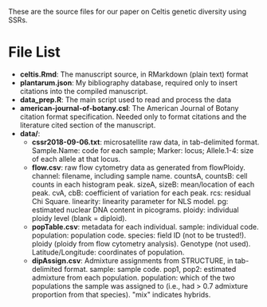 These are the source files for our paper on Celtis genetic diversity using SSRs.

# File List

- **celtis.Rmd**: The manuscript source, in RMarkdown (plain text) format
- **plantarum.json**: My bibliography database, required only to insert
    citations into the compiled manuscript.
- **data_prep.R**: The main script used to read and process the data
- **american-journal-of-botany.csl**: The American Journal of Botany
  citation format specification. Needed only to format citations and the
  literature cited section of the manuscript.
- **data/**:
  - **cssr2018-09-06.txt**: microsatellite raw data, in tab-delimited
    format. Sample.Name: code for each sample; Marker: locus; Allele.1-4:
    size of each allele at that locus.
  - **flow.csv**: raw flow cytometry data as generated from flowPloidy.
    channel: filename, including sample name. countsA, countsB: cell counts
    in each histogram peak. sizeA, sizeB: mean/location of each peak. cvA,
    cbB: coefficient of variation for each peak. rcs: residual Chi Square.
    linearity: linearity parameter for NLS model. pg: estimated nuclear DNA
    content in picograms. ploidy: individual ploidy level (blank =
    diploid). 
  - **popTable.csv**: metadata for each individual. sample: individual
    code. population: population code. species: field ID (not to be
    trusted!). ploidy (ploidy from flow cytometry analysis). Genotype (not
    used). Latitude/Longitude: coordinates of population.
  - **dipAssign.csv**: Admixture assignments from STRUCTURE, in
    tab-delimited format. sample: sample code. pop1, pop2: estimated
    admixture from each population. population: which of the two
    populations the sample was assigned to (i.e., had > 0.7 admixture
    proportion from that species). "mix" indicates hybrids.
